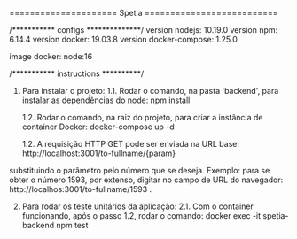 ===================== Spetia ==========================

/***********   configs  **************/
version nodejs: 10.19.0
version npm: 6.14.4
version docker: 19.03.8
version docker-compose: 1.25.0

image docker: node:16


/***********  instructions  **********/
1. Para instalar o projeto:
    1.1. Rodar o comando, na pasta 'backend', para instalar as dependências do node:
        npm install

    1.2. Rodar o comando, na raiz do projeto, para criar a instância de container Docker:
        docker-compose up -d

    1.2. A requisição HTTP GET pode ser enviada na URL base:
        http://localhost:3001/to-fullname/{param}

substituindo o parâmetro pelo número que se deseja. Exemplo: para se obter o número 1593, por extenso,
digitar no campo de URL do navegador: http://localhos:3001/to-fullname/1593 .

2. Para rodar os teste unitários da aplicação:
    2.1. Com o container funcionando, após o passo 1.2, rodar o comando:
        docker exec -it spetia-backend npm test